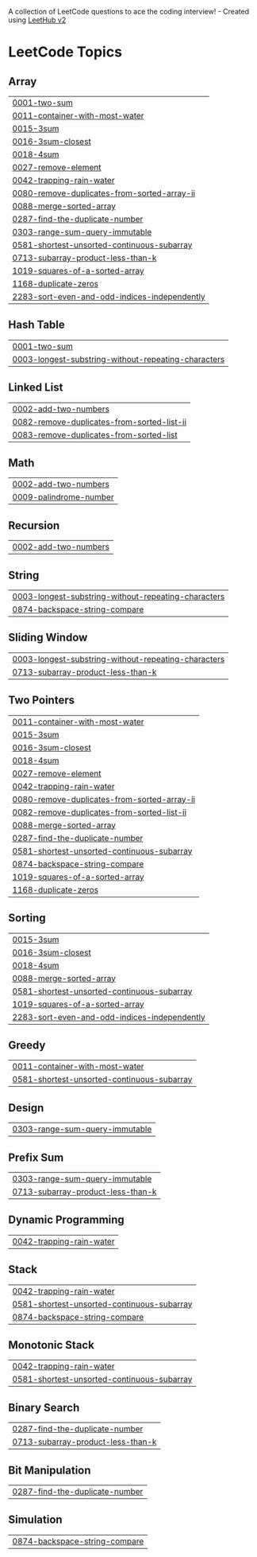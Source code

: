 A collection of LeetCode questions to ace the coding interview! - Created using [LeetHub v2](https://github.com/arunbhardwaj/LeetHub-2.0)
<!---LeetCode Topics Start-->
# LeetCode Topics
## Array
|  |
| ------- |
| [0001-two-sum](https://github.com/nehamahato/DSA/tree/master/0001-two-sum) |
| [0011-container-with-most-water](https://github.com/nehamahato/DSA/tree/master/0011-container-with-most-water) |
| [0015-3sum](https://github.com/nehamahato/DSA/tree/master/0015-3sum) |
| [0016-3sum-closest](https://github.com/nehamahato/DSA/tree/master/0016-3sum-closest) |
| [0018-4sum](https://github.com/nehamahato/DSA/tree/master/0018-4sum) |
| [0027-remove-element](https://github.com/nehamahato/DSA/tree/master/0027-remove-element) |
| [0042-trapping-rain-water](https://github.com/nehamahato/DSA/tree/master/0042-trapping-rain-water) |
| [0080-remove-duplicates-from-sorted-array-ii](https://github.com/nehamahato/DSA/tree/master/0080-remove-duplicates-from-sorted-array-ii) |
| [0088-merge-sorted-array](https://github.com/nehamahato/DSA/tree/master/0088-merge-sorted-array) |
| [0287-find-the-duplicate-number](https://github.com/nehamahato/DSA/tree/master/0287-find-the-duplicate-number) |
| [0303-range-sum-query-immutable](https://github.com/nehamahato/DSA/tree/master/0303-range-sum-query-immutable) |
| [0581-shortest-unsorted-continuous-subarray](https://github.com/nehamahato/DSA/tree/master/0581-shortest-unsorted-continuous-subarray) |
| [0713-subarray-product-less-than-k](https://github.com/nehamahato/DSA/tree/master/0713-subarray-product-less-than-k) |
| [1019-squares-of-a-sorted-array](https://github.com/nehamahato/DSA/tree/master/1019-squares-of-a-sorted-array) |
| [1168-duplicate-zeros](https://github.com/nehamahato/DSA/tree/master/1168-duplicate-zeros) |
| [2283-sort-even-and-odd-indices-independently](https://github.com/nehamahato/DSA/tree/master/2283-sort-even-and-odd-indices-independently) |
## Hash Table
|  |
| ------- |
| [0001-two-sum](https://github.com/nehamahato/DSA/tree/master/0001-two-sum) |
| [0003-longest-substring-without-repeating-characters](https://github.com/nehamahato/DSA/tree/master/0003-longest-substring-without-repeating-characters) |
## Linked List
|  |
| ------- |
| [0002-add-two-numbers](https://github.com/nehamahato/DSA/tree/master/0002-add-two-numbers) |
| [0082-remove-duplicates-from-sorted-list-ii](https://github.com/nehamahato/DSA/tree/master/0082-remove-duplicates-from-sorted-list-ii) |
| [0083-remove-duplicates-from-sorted-list](https://github.com/nehamahato/DSA/tree/master/0083-remove-duplicates-from-sorted-list) |
## Math
|  |
| ------- |
| [0002-add-two-numbers](https://github.com/nehamahato/DSA/tree/master/0002-add-two-numbers) |
| [0009-palindrome-number](https://github.com/nehamahato/DSA/tree/master/0009-palindrome-number) |
## Recursion
|  |
| ------- |
| [0002-add-two-numbers](https://github.com/nehamahato/DSA/tree/master/0002-add-two-numbers) |
## String
|  |
| ------- |
| [0003-longest-substring-without-repeating-characters](https://github.com/nehamahato/DSA/tree/master/0003-longest-substring-without-repeating-characters) |
| [0874-backspace-string-compare](https://github.com/nehamahato/DSA/tree/master/0874-backspace-string-compare) |
## Sliding Window
|  |
| ------- |
| [0003-longest-substring-without-repeating-characters](https://github.com/nehamahato/DSA/tree/master/0003-longest-substring-without-repeating-characters) |
| [0713-subarray-product-less-than-k](https://github.com/nehamahato/DSA/tree/master/0713-subarray-product-less-than-k) |
## Two Pointers
|  |
| ------- |
| [0011-container-with-most-water](https://github.com/nehamahato/DSA/tree/master/0011-container-with-most-water) |
| [0015-3sum](https://github.com/nehamahato/DSA/tree/master/0015-3sum) |
| [0016-3sum-closest](https://github.com/nehamahato/DSA/tree/master/0016-3sum-closest) |
| [0018-4sum](https://github.com/nehamahato/DSA/tree/master/0018-4sum) |
| [0027-remove-element](https://github.com/nehamahato/DSA/tree/master/0027-remove-element) |
| [0042-trapping-rain-water](https://github.com/nehamahato/DSA/tree/master/0042-trapping-rain-water) |
| [0080-remove-duplicates-from-sorted-array-ii](https://github.com/nehamahato/DSA/tree/master/0080-remove-duplicates-from-sorted-array-ii) |
| [0082-remove-duplicates-from-sorted-list-ii](https://github.com/nehamahato/DSA/tree/master/0082-remove-duplicates-from-sorted-list-ii) |
| [0088-merge-sorted-array](https://github.com/nehamahato/DSA/tree/master/0088-merge-sorted-array) |
| [0287-find-the-duplicate-number](https://github.com/nehamahato/DSA/tree/master/0287-find-the-duplicate-number) |
| [0581-shortest-unsorted-continuous-subarray](https://github.com/nehamahato/DSA/tree/master/0581-shortest-unsorted-continuous-subarray) |
| [0874-backspace-string-compare](https://github.com/nehamahato/DSA/tree/master/0874-backspace-string-compare) |
| [1019-squares-of-a-sorted-array](https://github.com/nehamahato/DSA/tree/master/1019-squares-of-a-sorted-array) |
| [1168-duplicate-zeros](https://github.com/nehamahato/DSA/tree/master/1168-duplicate-zeros) |
## Sorting
|  |
| ------- |
| [0015-3sum](https://github.com/nehamahato/DSA/tree/master/0015-3sum) |
| [0016-3sum-closest](https://github.com/nehamahato/DSA/tree/master/0016-3sum-closest) |
| [0018-4sum](https://github.com/nehamahato/DSA/tree/master/0018-4sum) |
| [0088-merge-sorted-array](https://github.com/nehamahato/DSA/tree/master/0088-merge-sorted-array) |
| [0581-shortest-unsorted-continuous-subarray](https://github.com/nehamahato/DSA/tree/master/0581-shortest-unsorted-continuous-subarray) |
| [1019-squares-of-a-sorted-array](https://github.com/nehamahato/DSA/tree/master/1019-squares-of-a-sorted-array) |
| [2283-sort-even-and-odd-indices-independently](https://github.com/nehamahato/DSA/tree/master/2283-sort-even-and-odd-indices-independently) |
## Greedy
|  |
| ------- |
| [0011-container-with-most-water](https://github.com/nehamahato/DSA/tree/master/0011-container-with-most-water) |
| [0581-shortest-unsorted-continuous-subarray](https://github.com/nehamahato/DSA/tree/master/0581-shortest-unsorted-continuous-subarray) |
## Design
|  |
| ------- |
| [0303-range-sum-query-immutable](https://github.com/nehamahato/DSA/tree/master/0303-range-sum-query-immutable) |
## Prefix Sum
|  |
| ------- |
| [0303-range-sum-query-immutable](https://github.com/nehamahato/DSA/tree/master/0303-range-sum-query-immutable) |
| [0713-subarray-product-less-than-k](https://github.com/nehamahato/DSA/tree/master/0713-subarray-product-less-than-k) |
## Dynamic Programming
|  |
| ------- |
| [0042-trapping-rain-water](https://github.com/nehamahato/DSA/tree/master/0042-trapping-rain-water) |
## Stack
|  |
| ------- |
| [0042-trapping-rain-water](https://github.com/nehamahato/DSA/tree/master/0042-trapping-rain-water) |
| [0581-shortest-unsorted-continuous-subarray](https://github.com/nehamahato/DSA/tree/master/0581-shortest-unsorted-continuous-subarray) |
| [0874-backspace-string-compare](https://github.com/nehamahato/DSA/tree/master/0874-backspace-string-compare) |
## Monotonic Stack
|  |
| ------- |
| [0042-trapping-rain-water](https://github.com/nehamahato/DSA/tree/master/0042-trapping-rain-water) |
| [0581-shortest-unsorted-continuous-subarray](https://github.com/nehamahato/DSA/tree/master/0581-shortest-unsorted-continuous-subarray) |
## Binary Search
|  |
| ------- |
| [0287-find-the-duplicate-number](https://github.com/nehamahato/DSA/tree/master/0287-find-the-duplicate-number) |
| [0713-subarray-product-less-than-k](https://github.com/nehamahato/DSA/tree/master/0713-subarray-product-less-than-k) |
## Bit Manipulation
|  |
| ------- |
| [0287-find-the-duplicate-number](https://github.com/nehamahato/DSA/tree/master/0287-find-the-duplicate-number) |
## Simulation
|  |
| ------- |
| [0874-backspace-string-compare](https://github.com/nehamahato/DSA/tree/master/0874-backspace-string-compare) |
<!---LeetCode Topics End-->